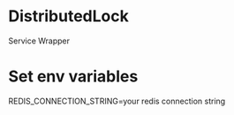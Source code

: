 # DistributedLock

Service Wrapper

# Set env variables

REDIS_CONNECTION_STRING=your redis connection string